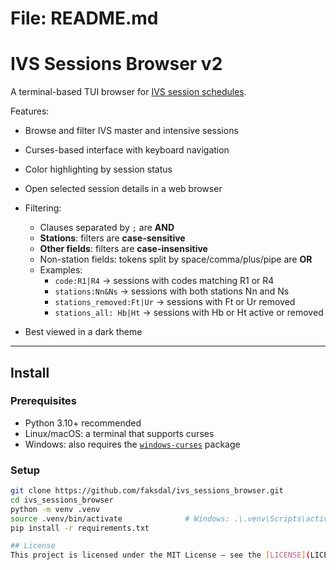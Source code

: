 
# File: README.md
# IVS Sessions Browser v2

A terminal-based TUI browser for [IVS session schedules](https://ivscc.gsfc.nasa.gov/sessions/).

Features:
- Browse and filter IVS master and intensive sessions
- Curses-based interface with keyboard navigation
- Color highlighting by session status
- Open selected session details in a web browser
- Filtering:
  - Clauses separated by `;` are **AND**
  - **Stations**: filters are **case-sensitive**
  - **Other fields**: filters are **case-insensitive**
  - Non-station fields: tokens split by space/comma/plus/pipe are **OR**
  - Examples:
    - `code:R1|R4` → sessions with codes matching R1 or R4
    - `stations:Nn&Ns` → sessions with both stations Nn and Ns
    - `stations_removed:Ft|Ur` → sessions with Ft or Ur removed
    - `stations_all: Hb|Ht` → sessions with Hb or Ht active or removed
  
- Best viewed in a dark theme

---

## Install

### Prerequisites
- Python 3.10+ recommended
- Linux/macOS: a terminal that supports curses
- Windows: also requires the [`windows-curses`](https://pypi.org/project/windows-curses/) package

### Setup

```bash
git clone https://github.com/faksdal/ivs_sessions_browser.git
cd ivs_sessions_browser
python -m venv .venv
source .venv/bin/activate              # Windows: .\.venv\Scripts\activate
pip install -r requirements.txt

## License
This project is licensed under the MIT License – see the [LICENSE](LICENSE) file for details.
